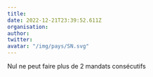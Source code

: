 ```yaml
---
title: 
date: 2022-12-21T23:39:52.611Z
organisation: 
author: 
twitter: 
avatar: "/img/pays/SN.svg"
---
```


Nul ne peut faire plus de 2 mandats consécutifs 